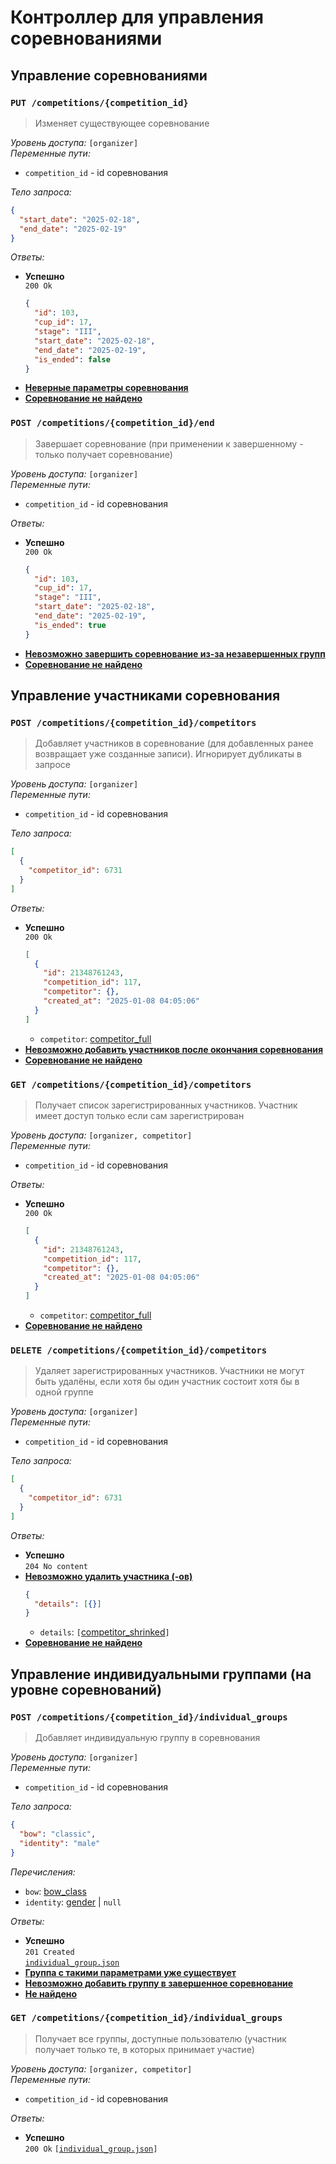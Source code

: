 # Контроллер для управления соревнованиями

## Управление соревнованиями

### `PUT /competitions/{competition_id}`

> Изменяет существующее соревнование

_Уровень доступа:_ `[organizer]`\
_Переменные пути:_

- `competition_id` - id соревнования

_Тело запроса:_

```json
{
  "start_date": "2025-02-18",
  "end_date": "2025-02-19"
}
```

_Ответы:_

- **Успешно**\
  `200 Ok`
  ```json
  {
    "id": 103,
    "cup_id": 17,
    "stage": "III",
    "start_date": "2025-02-18",
    "end_date": "2025-02-19",
    "is_ended": false
  }
  ```
- [**Неверные параметры соревнования**](user_errors.md/#неверные-параметры)
- [**Соревнование не найдено**](user_errors.md/#не-найдено)

### `POST /competitions/{competition_id}/end`

> Завершает соревнование (при применении к завершенному - только получает соревнование)

_Уровень доступа:_ `[organizer]`\
_Переменные пути:_

- `competition_id` - id соревнования

_Ответы:_

- **Успешно**\
  `200 Ok`
  ```json
  {
    "id": 103,
    "cup_id": 17,
    "stage": "III",
    "start_date": "2025-02-18",
    "end_date": "2025-02-19",
    "is_ended": true
  }
  ```
- [**Невозможно завершить соревнование из-за незавершенных групп**](user_errors.md/#невозможно-выполнить-действие)
- [**Соревнование не найдено**](user_errors.md/#не-найдено)

## Управление участниками соревнования

### `POST /competitions/{competition_id}/competitors`

> Добавляет участников в соревнование (для добавленных ранее возвращает уже созданные записи). Игнорирует дубликаты в запросе

_Уровень доступа:_ `[organizer]`\
_Переменные пути:_

- `competition_id` - id соревнования

_Тело запроса:_

```json
[
  {
    "competitor_id": 6731
  }
]
```

_Ответы:_

- **Успешно**\
  `200 Ok`
  ```json
  [
    {
      "id": 21348761243,
      "competition_id": 117,
      "competitor": {},
      "created_at": "2025-01-08 04:05:06"
    }
  ]
  ```
  - `competitor`: [competitor_full](../models/competitor.md/#full)
- [**Невозможно добавить участников после окончания соревнования**](user_errors.md/#невозможно-выполнить-действие)
- [**Соревнование не найдено**](user_errors.md/#не-найдено)

### `GET /competitions/{competition_id}/competitors`

> Получает список зарегистрированных участников. Участник имеет доступ только если сам зарегистрирован

_Уровень доступа:_ `[organizer, competitor]`\
_Переменные пути:_

- `competition_id` - id соревнования

_Ответы:_

- **Успешно**\
  `200 Ok`
  ```json
  [
    {
      "id": 21348761243,
      "competition_id": 117,
      "competitor": {},
      "created_at": "2025-01-08 04:05:06"
    }
  ]
  ```
  - `competitor`: [competitor_full](../models/competitor.md/#full)
- [**Соревнование не найдено**](user_errors.md/#не-найдено)

### `DELETE /competitions/{competition_id}/competitors`

> Удаляет зарегистрированных участников. Участники не могут быть удалёны, если хотя бы один участник состоит хотя бы в одной группе

_Уровень доступа:_ `[organizer]`\
_Переменные пути:_

- `competition_id` - id соревнования

_Тело запроса:_

```json
[
  {
    "competitor_id": 6731
  }
]
```

_Ответы:_

- **Успешно**\
  `204 No content`
- [**Невозможно удалить участника (-ов)**](user_errors.md/#невозможно-выполнить-действие)
  ```json
  {
    "details": [{}]
  }
  ```
  - `details`: `[`[competitor_shrinked](../models/competitor.md/#shrinked)`]`
- [**Соревнование не найдено**](user_errors.md/#не-найдено)

## Управление индивидуальными группами (на уровне соревнований)

### `POST /competitions/{competition_id}/individual_groups`

> Добавляет индивидуальную группу в соревнования

_Уровень доступа:_ `[organizer]`\
_Переменные пути:_

- `competition_id` - id соревнования

_Тело запроса:_

```json
{
  "bow": "classic",
  "identity": "male"
}
```

_Перечисления:_

- `bow`: [bow_class](../enums/bow_class.md)
- `identity`: [gender](../enums/gender.md) | `null`

_Ответы:_

- **Успешно**\
  `201 Created`\
  [`individual_group.json`](../models/individual_group.md)
- [**Группа с такими параметрами уже существует**](user_errors.md/#ресурс-уже-существует)
- [**Невозможно добавить группу в завершенное соревнование**](user_errors.md/#невозможно-выполнить-действие)
- [**Не найдено**](user_errors.md/#не-найдено)

### `GET /competitions/{competition_id}/individual_groups`

> Получает все группы, доступные пользователю (участник получает только те, в которых принимает участие)

_Уровень доступа:_ `[organizer, competitor]`\
_Переменные пути:_

- `competition_id` - id соревнования

_Ответы:_

- **Успешно**\
  `200 Ok`
  `[`[`individual_group.json`](../models/individual_group.md)`]`
